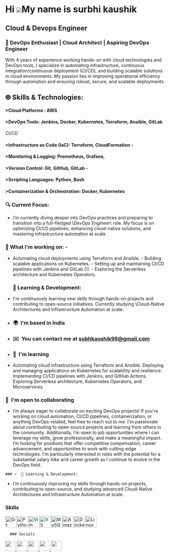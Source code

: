   Hi ![](https://user-images.githubusercontent.com/18350557/176309783-0785949b-9127-417c-8b55-ab5a4333674e.gif)My name is surbhi kaushik
======================================================================================================================================

 Cloud & Devops Engineer
-----------------------

### 🔧   DevOps Enthusiast | Cloud Architect | Aspiring DevOps Engineer 

With 4 years of experience working hands-on with cloud technologies and DevOps tools, I specialize in automating infrastructure, continuous integration/continuous deployment (CI/CD), and building scalable solutions in cloud environments. My passion lies in improving operational efficiency through automation and ensuring robust, secure, and scalable deployments. 

## 🌐 Skills & Technologies: 

#### >Cloud Platforms : AWS 

#### >DevOps Tools: Jenkins, Docker, Kubernetes, Terraform, Ansible, GitLab 
CI/CD

#### >Infrastructure as Code (IaC): Terraform, CloudFormation - 

#### >Monitoring & Logging: Prometheus, Grafana, 

#### >Version Control: Git, GitHub, GitLab -

#### >Scripting Languages: Python, Bash

#### >Containerization & Orchestration: Docker, Kubernetes

 ### 🔍 Current Focus:
-  I’m currently diving deeper into DevOps practices and preparing to transition into a full-fledged \\*DevOps Engineer\\* role. My focus is on optimizing CI/CD pipelines, enhancing cloud-native solutions, and mastering infrastructure automation at scale.

 ### 🚀 What I'm working on: -
-  Automating cloud deployments using Terraform and Ansible. - Building scalable applications on Kubernetes. - Setting up and maintaining CI/CD pipelines with Jenkins and GitLab CI. - Exploring the Serverless architecture and Kubernetes Operators.

   ### 🌱 Learning & Development:
-  I'm continuously learning new skills through hands-on projects and contributing to open-source initiatives. Currently studying \Cloud-Native Architectures and Infrastructure Automation at scale.

* ###  🌍  I'm based in India

* ###  ✉️  You can contact me at [subhkaushik99@gmail.com](mailto:subhkaushik99@gmail.com)
   
* ###  🧠  I'm learning
*    Automating cloud infrastructure using Terraform and Ansible. Deploying and managing applications on Kubernetes for scalability and resilience. Implementing CI/CD pipelines with Jenkins, and GitHub Actions. Exploring Serverless architecture, Kubernetes Operators, and Microservices.
    
  ### 🤝  I'm open to collaborating
*    I’m always eager to collaborate on exciting DevOps projects! If you're working on cloud automation, CI/CD pipelines, containerization, or anything DevOps-related, feel free to reach out to me. I'm passionate about contributing to open-source projects and learning from others in the community. Additionally, I’m open to job opportunities where I can leverage my skills, grow professionally, and make a meaningful impact. I’m looking for positions that offer competitive compensation, career advancement, and opportunities to work with cutting-edge technologies. I'm particularly interested in roles with the potential for a substantial salary hike and career growth as I continue to evolve in the DevOps field.
   
    ### ⚡  🌱 Learning & Development:
*   I’m continuously improving my skills through hands-on projects, contributing to open-source, and studying advanced Cloud-Native Architectures and Infrastructure Automation at scale.
    
 ### Skills 
<p align="left">
<a href="https://git-scm.com/" target="_blank" rel="noreferrer"><img src="https://raw.githubusercontent.com/danielcranney/readme-generator/main/public/icons/skills/git-colored.svg" width="36" height="36" alt="Git" /></a><a href="https://www.python.org/" target="_blank" rel="noreferrer"><img src="https://raw.githubusercontent.com/danielcranney/readme-generator/main/public/icons/skills/python-colored.svg" width="36" height="36" alt="Python" /></a><a href="https://www.vim.org/" target="_blank" rel="noreferrer"><img src="https://raw.githubusercontent.com/danielcranney/readme-generator/main/public/icons/skills/vim.svg" width="36" height="36" alt="Vim" /></a><a href="https://code.visualstudio.com/" target="_blank" rel="noreferrer"><img src="https://raw.githubusercontent.com/danielcranney/readme-generator/main/public/icons/skills/visualstudiocode.svg" width="36" height="36" alt="VS Code" /></a><a href="https://www.mysql.com/" target="_blank" rel="noreferrer"><img src="https://raw.githubusercontent.com/danielcranney/readme-generator/main/public/icons/skills/mysql-colored.svg" width="36" height="36" alt="MySQL" /></a><a href="https://aws.amazon.com" target="_blank" rel="noreferrer"><img src="https://raw.githubusercontent.com/danielcranney/readme-generator/main/public/icons/skills/aws-colored.svg" width="36" height="36" alt="Amazon Web Services" /></a><a href="https://www.docker.com/" target="_blank" rel="noreferrer"><img src="https://raw.githubusercontent.com/danielcranney/readme-generator/main/public/icons/skills/docker-colored.svg" width="36" height="36" alt="Docker" /></a><a href="https://www.linux.org" target="_blank" rel="noreferrer"><img src="https://raw.githubusercontent.com/danielcranney/readme-generator/main/public/icons/skills/linux-colored.svg" width="36" height="36" alt="Linux" /></a>
                    </p>
                    
      ### Socials

<p align="left"> <a href="https://discord.com/users/subhik9" target="_blank" rel="noreferrer"> <picture> <source media="(prefers-color-scheme: dark)" srcset="https://raw.githubusercontent.com/danielcranney/readme-generator/main/public/icons/socials/discord-dark.svg" /> <source media="(prefers-color-scheme: light)" srcset="https://raw.githubusercontent.com/danielcranney/readme-generator/main/public/icons/socials/discord.svg" /> <img src="https://raw.githubusercontent.com/danielcranney/readme-generator/main/public/icons/socials/discord.svg" width="32" height="32" /> </picture> </a> <a href="https://www.facebook.com/komal.kaushik.547" target="_blank" rel="noreferrer"> <picture> <source media="(prefers-color-scheme: dark)" srcset="https://raw.githubusercontent.com/danielcranney/readme-generator/main/public/icons/socials/facebook-dark.svg" /> <source media="(prefers-color-scheme: light)" srcset="https://raw.githubusercontent.com/danielcranney/readme-generator/main/public/icons/socials/facebook.svg" /> <img src="https://raw.githubusercontent.com/danielcranney/readme-generator/main/public/icons/socials/facebook.svg" width="32" height="32" /> </picture> </a> <a href="https://www.github.com/subhik5" target="_blank" rel="noreferrer"> <picture> <source media="(prefers-color-scheme: dark)" srcset="https://raw.githubusercontent.com/danielcranney/readme-generator/main/public/icons/socials/github-dark.svg" /> <source media="(prefers-color-scheme: light)" srcset="https://raw.githubusercontent.com/danielcranney/readme-generator/main/public/icons/socials/github.svg" /> <img src="https://raw.githubusercontent.com/danielcranney/readme-generator/main/public/icons/socials/github.svg" width="32" height="32" /> </picture> </a> <a href="http://www.instagram.com/subh_ik9" target="_blank" rel="noreferrer"> <picture> <source media="(prefers-color-scheme: dark)" srcset="https://raw.githubusercontent.com/danielcranney/readme-generator/main/public/icons/socials/instagram-dark.svg" /> <source media="(prefers-color-scheme: light)" srcset="https://raw.githubusercontent.com/danielcranney/readme-generator/main/public/icons/socials/instagram.svg" /> <img src="https://raw.githubusercontent.com/danielcranney/readme-generator/main/public/icons/socials/instagram.svg" width="32" height="32" /> </picture> </a> <a href="https://www.linkedin.com/in/subhik99" target="_blank" rel="noreferrer"> <picture> <source media="(prefers-color-scheme: dark)" srcset="https://raw.githubusercontent.com/danielcranney/readme-generator/main/public/icons/socials/linkedin-dark.svg" /> <source media="(prefers-color-scheme: light)" srcset="https://raw.githubusercontent.com/danielcranney/readme-generator/main/public/icons/socials/linkedin.svg" /> <img src="https://raw.githubusercontent.com/danielcranney/readme-generator/main/public/icons/socials/linkedin.svg" width="32" height="32" /> </picture> </a></p>          
